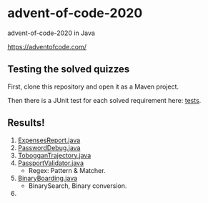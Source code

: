 # advent-of-code-2020
advent-of-code-2020 in Java

https://adventofcode.com/

## Testing the solved quizzes

First, clone this repository and open it as a Maven project.

Then there is a JUnit test for each solved requirement here: [tests](src/test/java).

## Results!

1. [ExpensesReport.java](src/main/java/com/neojal/advent2020/day01/ExpenseReport.java)
2. [PasswordDebug.java](src/main/java/com/neojal/advent2020/day02/PasswordDebug.java)
3. [TobogganTrajectory.java](src/main/java/com/neojal/advent2020/day03/TobogganTrajectory.java)
4. [PassportValidator.java](src/main/java/com/neojal/advent2020/day04/PassportValidator.java)
    - Regex: Pattern & Matcher.
5. [BinaryBoarding.java](src/main/java/com/neojal/advent2020/day05/BinaryBoarding.java)
    - BinarySearch, Binary conversion.
6. []()